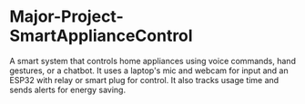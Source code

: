 # Major-Project-SmartApplianceControl
A smart system that controls home appliances using voice commands, hand gestures, or a chatbot. It uses a laptop's mic and webcam for input and an ESP32 with relay or smart plug for control. It also tracks usage time and sends alerts for energy saving.
